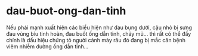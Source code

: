 # dau-buot-ong-dan-tinh
Nếu phái mạnh xuất hiện các biểu hiện như đau bụng dưới, cậu nhỏ bị sưng đau vùng bìu tinh hoàn, đau buốt ống dẫn tinh, chảy mủ… thì rất có thể đấy chính là dấu hiệu chứng tỏ người cánh mày râu đó đang bị mắc căn bệnh viêm nhiễm đường ống dẫn tinh...
